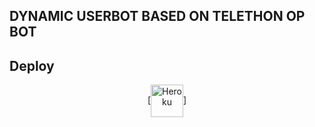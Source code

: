 ## DYNAMIC USERBOT BASED ON TELETHON OP BOT 

## Deploy
<p align="center"><a href="https://heroku.com/deploy?template=https://github.com/amanpandey7647/HEROKU-PACK-1/"> [<img align="center" alt="Heroku" width="52px" src="https://www.nicepng.com/png/full/223-2233246_heroku-logo-salesforce-heroku.png" />]
